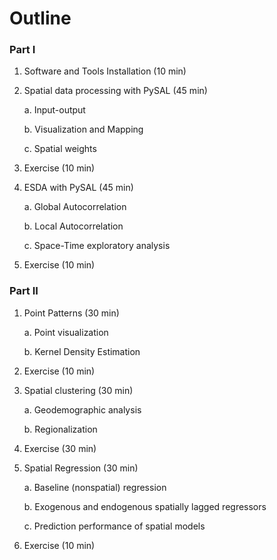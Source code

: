 # Outline

### Part I

1. Software and Tools Installation (10 min)

2. Spatial data processing with PySAL (45 min)

    a. Input-output

    b. Visualization and Mapping

    c. Spatial weights

3. Exercise (10 min)

4. ESDA with PySAL (45 min)

    a. Global Autocorrelation

    b. Local Autocorrelation

    c. Space-Time exploratory analysis

5. Exercise (10 min)

### Part II

1. Point Patterns (30 min)

   a. Point visualization
 
   b. Kernel Density Estimation

2. Exercise (10 min)

3. Spatial clustering (30 min)

    a. Geodemographic analysis

    b. Regionalization

4. Exercise (30 min)

5. Spatial Regression (30 min)

    a.  Baseline (nonspatial) regression

    b.  Exogenous and endogenous spatially lagged regressors
    
    c.  Prediction performance of spatial models

6. Exercise (10 min)

